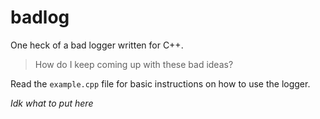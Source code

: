 # badlog
One heck of a bad logger written for C++.

> How do I keep coming up with these bad ideas?

Read the `example.cpp` file for basic instructions on how to use the logger.

*Idk what to put here*
